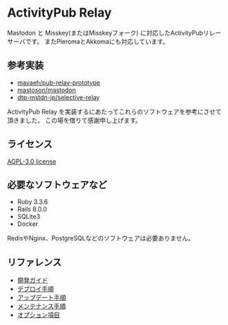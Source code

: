 # ActivityPub Relay

Mastodon と Misskey(またはMisskeyフォーク) に対応したActivityPubリレーサーバです。
またPleromaとAkkomaにも対応しています。

## 参考実装

- [mayaeh/pub-relay-prototype](https://github.com/mayaeh/pub-relay-prototype)
- [mastoson/mastodon](https://github.com/mastodon/mastodon)
- [dtp-mstdn-jp/selective-relay](https://github.com/dtp-mstdn-jp/selective-relay)

ActivityPub Relay を実装するにあたってこれらのソフトウェアを参考にさせて頂きました。
この場を借りて感謝申し上げます。

## ライセンス

[AGPL-3.0 license](../../LICENSE)

## 必要なソフトウェアなど

- Ruby 3.3.6
- Rails 8.0.0
- SQLite3
- Docker

RedisやNginx、PostgreSQLなどのソフトウェアは必要ありません。

## リファレンス
- [開発ガイド](./development/index.md)
- [デプロイ手順](./deploy/index.md)
- [アップデート手順](./update/index.md)
- [メンテナンス手順](./maintenance/index.md)
- [オプション項目](./option/index.md)
